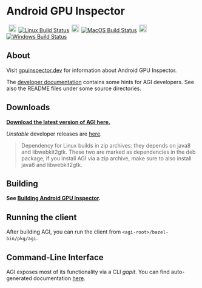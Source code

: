 # Android GPU Inspector

<!-- TODO(b/155159330) Once we reach a stable release, re-enabled godoc and switch to pkg.go.dev, see https://go.dev/about#adding-a-package -->
<!-- [![GoDoc](https://godoc.org/github.com/google/gapid?status.svg)](https://godoc.org/github.com/google/gapid) -->
![]() <!-- Empty image needed to have the markdown parser correctly parse the following lines -->
<img alt="Linux" src="kokoro/img/linux.png" width="20px" height="20px" hspace="2px"/>
[![Linux Build Status](https://agi-build.storage.googleapis.com/badges/build_status_linux.svg)](https://agi-build.storage.googleapis.com/badges/build_result_linux.html)
<img alt="MacOS" src="kokoro/img/macos.png" width="20px" height="20px" hspace="2px"/>
[![MacOS Build Status](https://agi-build.storage.googleapis.com/badges/build_status_macos.svg)](https://agi-build.storage.googleapis.com/badges/build_result_macos.html)
<img alt="Windows" src="kokoro/img/windows.png" width="20px" height="20px" hspace="2px"/>
[![Windows Build Status](https://agi-build.storage.googleapis.com/badges/build_status_windows.svg)](https://agi-build.storage.googleapis.com/badges/build_result_windows.html)

## About

Visit [gpuinspector.dev](https://gpuinspector.dev) for information about Android GPU Inspector.

The [developer documentation](DEVDOC.md) contains some hints for AGI
developers. See also the README files under some source directories.

## Downloads

**[Download the latest version of AGI here.](https://github.com/google/agi/releases)**

*Unstable* developer releases are [here](https://github.com/google/agi-dev-releases/releases).

> Dependency for Linux builds in zip archives: they depends on java8 and
> libwebkit2gtk. These two are marked as dependencies in the deb package, if
> you install AGI via a zip archive, make sure to also install java8 and
> libwebkit2gtk.

## Building

**See [Building Android GPU Inspector](BUILDING.md).**

## Running the client

After building AGI, you can run the client from `<agi-root>/bazel-bin/pkg/agi`.

## Command-Line Interface

AGI exposes most of its functionality via a CLI *gapit*. You can find auto-generated documentation [here](https://gpuinspector.dev/docs/cli).
